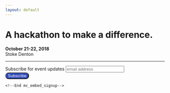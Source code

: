 ```yaml
---
layout: default
---
```


<style type="text/css" media="screen">
  .page-header {
    background-image: url(./assets/images/background-header.jpg);
    background-position: 50%;
    background-size: cover;
    height: 100vh;
    color: white;
  }
</style>

<div class="container">
  <h1 class="text-center">A hackathon to make a difference.</h1>
  <p  class="text-center"><strong>October 21-22, 2018</strong><br> Stoke Denton</p>
  <hr>
  <p>
	  	<!-- Begin MailChimp Signup Form -->
	<link href="//cdn-images.mailchimp.com/embedcode/horizontal-slim-10_7.css" rel="stylesheet" type="text/css">
	<style type="text/css">
		/* Add your own MailChimp form style overrides in your site stylesheet or in this style block.
		   We recommend moving this block and the preceding CSS link to the HEAD of your HTML file. */
		   #mc_embed_signup .button {
		   	background-color: #2E49B6;
		   	color: white;
		   	border-radius: 20px;
		   }
	</style>
	<div id="mc_embed_signup">
	<form action="https://techmill.us8.list-manage.com/subscribe/post?u=1653492a9dbf5e49c27ed87e1&amp;id=4493265655" method="post" id="mc-embedded-subscribe-form" name="mc-embedded-subscribe-form" class="validate" target="_blank" novalidate>
	    <div id="mc_embed_signup_scroll">
		<label for="mce-EMAIL">Subscribe for event updates</label>
		<input type="email" value="" name="EMAIL" class="email" id="mce-EMAIL" placeholder="email address" required>
	    <!-- real people should not fill this in and expect good things - do not remove this or risk form bot signups-->
	    <div style="position: absolute; left: -5000px;" aria-hidden="true"><input type="text" name="b_1653492a9dbf5e49c27ed87e1_4493265655" tabindex="-1" value=""></div>
	    <div class="clear"><input type="submit" value="Subscribe" name="subscribe" id="mc-embedded-subscribe" class="button"></div>
	    </div>
	</form>
	</div>

	<!--End mc_embed_signup-->
  </p>
</div>
